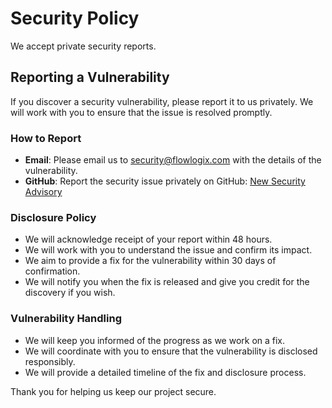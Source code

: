 # Security Policy

We accept private security reports.

## Reporting a Vulnerability

If you discover a security vulnerability, please report it to us privately. We will work with you to ensure that the issue is resolved promptly.

### How to Report

- **Email**: Please email us to [security@flowlogix.com](mailto:security@flowlogix.com) with the details of the vulnerability.
- **GitHub**: Report the security issue privately on GitHub: [New Security Advisory](https://github.com/flowlogix/flowlogix/security/advisories/new)

### Disclosure Policy

- We will acknowledge receipt of your report within 48 hours.
- We will work with you to understand the issue and confirm its impact.
- We aim to provide a fix for the vulnerability within 30 days of confirmation.
- We will notify you when the fix is released and give you credit for the discovery if you wish.

### Vulnerability Handling

- We will keep you informed of the progress as we work on a fix.
- We will coordinate with you to ensure that the vulnerability is disclosed responsibly.
- We will provide a detailed timeline of the fix and disclosure process.

Thank you for helping us keep our project secure.
